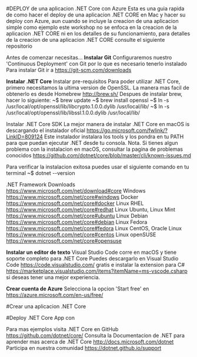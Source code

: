 #DEPLOY de una aplicacion .NET Core con Azure
Esta es una guia rapida de como hacer el deploy de una aplicacion .NET CORE en Mac y hacer su deploy con Azure, aun cuando se incluye la creacion de una aplicacion simple como ejemplo este workshop no se enfoca en la creacion de la aplicacion .NET CORE ni en los detalles de su funcionamiento, para detalles de la creacion de una aplicacion .NET CORE consulte el siguiente repositorio


Antes de comenzar necesitas...
**Instalar Git**
Configuraremos nuestro 'Continuous Deployment' con Git por lo que es necesario tenerlo instalado
Para instalar Git ir a https://git-scm.com/downloads

**Instalar .NET Core**
Instalar pre-requisitos
Para poder utilizar .NET Core, primero necesitamos la ultima version de OpenSSL. La manera mas facil de obtenerlo es desde Homebrew <http://brew.sh/> Despues de instalar brew, hacer lo siguiente:
~$ brew update
~$ brew install openssl
~$ ln -s /usr/local/opt/openssl/lib/libcrypto.1.0.0.dylib /usr/local/lib/
~$ ln -s /usr/local/opt/openssl/lib/libssl.1.0.0.dylib /usr/local/lib/

Instalar .NET Core SDK
La mejor manera de instalar .NET Core en macOS is descargando el instalador oficial <https://go.microsoft.com/fwlink/?LinkID=809124> 
Este instalador instalara los tools y los pondra en tu PATH para que puedan ejecutar .NET desde tu consola.
Nota. Si tienes algun problema con la instalacion en macOS, consultar la pagina de problemas conocidos <https://github.com/dotnet/core/blob/master/cli/known-issues.md>

Para verificar la instalacion exitosa puedes usar el siguiente comando en tu terminal
~$ dotnet --version

.NET Framework Downloads https://www.microsoft.com/net/download#core
Windows https://www.microsoft.com/net/core#windows
Docker https://www.microsoft.com/net/core#docker
Linux RHEL https://www.microsoft.com/net/core#redhat
Linux Ubuntu, Linux Mint https://www.microsoft.com/net/core#ubuntu
Linux Debian https://www.microsoft.com/net/core#debian
Linux Fedora https://www.microsoft.com/net/core#fedora
Linux CentOS, Oracle Linux https://www.microsoft.com/net/core#centos
Linux openSUSE https://www.microsoft.com/net/core#opensuse


**Instalar un editor de texto**
Visual Studio Code corre en macOS y tiene soporte completo para .NET Core
Puedes descargarlo en Visual Studio Code <https://code.visualstudio.com/> gratis e instalar la extension para C# <https://marketplace.visualstudio.com/items?itemName=ms-vscode.csharp> si deseas tener una mejor experiencia.

**Crear cuenta de Azure**
Selecciona la opcion 'Start free' en https://azure.microsoft.com/en-us/free/



#Crear una aplicacion .NET Core

#Deploy .NET Core App con 




Para mas ejemplos visita .NET Core en GitHub <https://github.com/dotnet/core/>
Consulta la Documentacion de .NET para aprender mas acerca de .NET Core <http://docs.microsoft.com/dotnet>
Participa en nuestra comunidad <https://dotnet.github.io/support>
